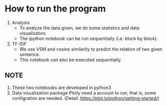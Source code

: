 # How to run the program
1. Analysis
	- To analyze the data given, we do some statistics and data visualization.
	- The ipython notebook can be run sequentially (i.e. block by block).
2. TF-IDF
	- We use VSM and cosine similarity to predict the relation of two given sentence.
	- This notebook can also be executed sequentially.

## NOTE
1. These two notebooks are developed in python3
2. Data visualization package Plotly need a account to run, that is, some configration are needed. (Detail: https://plot.ly/python/getting-started/)
